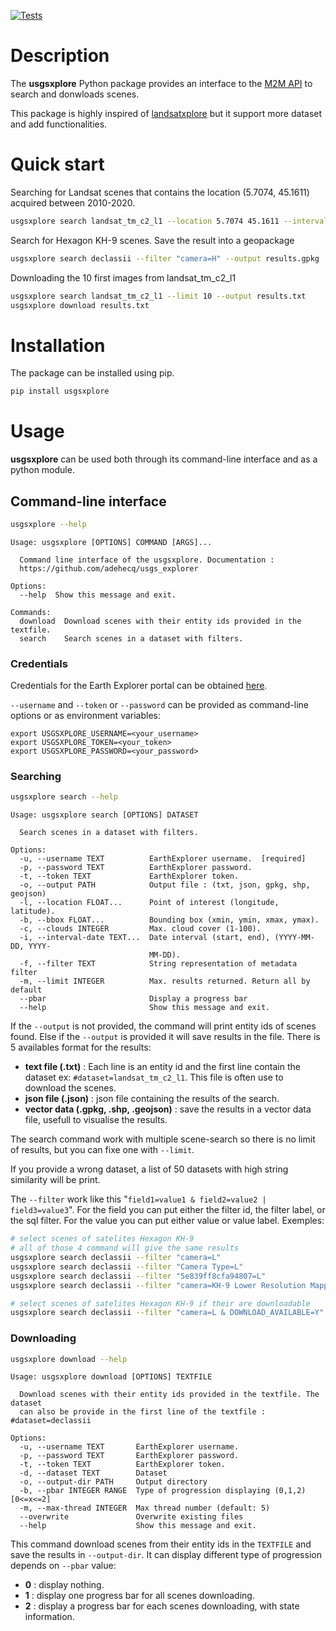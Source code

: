 [![Tests](https://github.com/adehecq/usgs_explorer/actions/workflows/python-tests.yml/badge.svg)](https://github.com/adehecq/usgs_explorer/actions/workflows/python-tests.yml)


# Description

The **usgsxplore** Python package provides an interface to the [M2M API](https://m2m.cr.usgs.gov/) to search and donwloads scenes.

This package is highly inspired of [landsatxplore](https://github.com/yannforget/landsatxplore) but it support more dataset and add functionalities.

# Quick start

Searching for Landsat scenes that contains the location (5.7074, 45.1611) acquired between 2010-2020.

```bash
usgsxplore search landsat_tm_c2_l1 --location 5.7074 45.1611 --interval-date 2010-01-01 2020-01-01
```

Search for Hexagon KH-9 scenes. Save the result into a geopackage

```bash
usgsxplore search declassii --filter "camera=H" --output results.gpkg
```

Downloading the 10 first images from landsat_tm_c2_l1
```bash
usgsxplore search landsat_tm_c2_l1 --limit 10 --output results.txt
usgsxplore download results.txt
```

# Installation

The package can be installed using pip.

```bash
pip install usgsxplore
```

# Usage

**usgsxplore** can be used both through its command-line interface and as a python module.

## Command-line interface

```bash
usgsxplore --help
```

```
Usage: usgsxplore [OPTIONS] COMMAND [ARGS]...

  Command line interface of the usgsxplore. Documentation :
  https://github.com/adehecq/usgs_explorer

Options:
  --help  Show this message and exit.

Commands:
  download  Download scenes with their entity ids provided in the textfile.
  search    Search scenes in a dataset with filters.
```

### Credentials

Credentials for the Earth Explorer portal can be obtained [here](https://ers.cr.usgs.gov/register/).

`--username` and `--token` or `--password` can be provided as command-line options or as environment variables:

``` shell
export USGSXPLORE_USERNAME=<your_username>
export USGSXPLORE_TOKEN=<your_token>
export USGSXPLORE_PASSWORD=<your_password>
```

### Searching

```bash
usgsxplore search --help
```

```
Usage: usgsxplore search [OPTIONS] DATASET

  Search scenes in a dataset with filters.

Options:
  -u, --username TEXT          EarthExplorer username.  [required]
  -p, --password TEXT          EarthExplorer password.
  -t, --token TEXT             EarthExplorer token.
  -o, --output PATH            Output file : (txt, json, gpkg, shp, geojson)
  -l, --location FLOAT...      Point of interest (longitude, latitude).
  -b, --bbox FLOAT...          Bounding box (xmin, ymin, xmax, ymax).
  -c, --clouds INTEGER         Max. cloud cover (1-100).
  -i, --interval-date TEXT...  Date interval (start, end), (YYYY-MM-DD, YYYY-
                               MM-DD).
  -f, --filter TEXT            String representation of metadata filter
  -m, --limit INTEGER          Max. results returned. Return all by default
  --pbar                       Display a progress bar
  --help                       Show this message and exit.
```

If the `--output` is not provided, the command will print entity ids of scenes found. Else if the `--output` is provided it will save results in the file. There is 5 availables format for the results:
- **text file (.txt)** : Each line is an entity id and the first line contain the dataset ex: `#dataset=landsat_tm_c2_l1`. This file is often use to download the scenes.
- **json file (.json)** : json file containing the results of the search.
- **vector data (.gpkg, .shp, .geojson)** : save the results in a vector data file, usefull to visualise the results.

The search command work with multiple scene-search so there is no limit of results, but you can fixe one with `--limit`.

If you provide a wrong dataset, a list of 50 datasets with high string similarity will be print.

The `--filter` work like this "`field1=value1 & field2=value2 | field3=value3`". For the field you can put either the filter id, the filter label, or the sql filter. For the value you can put either value or value label. Exemples:
```bash
# select scenes of satelites Hexagon KH-9
# all of those 4 command will give the same results
usgsxplore search declassii --filter "camera=L"
usgsxplore search declassii --filter "Camera Type=L"
usgsxplore search declassii --filter "5e839ff8cfa94807=L"
usgsxplore search declassii --filter "camera=KH-9 Lower Resolution Mapping Camera"

# select scenes of satelites Hexagon KH-9 if their are downloadable
usgsxplore search declassii --filter "camera=L & DOWNLOAD_AVAILABLE=Y"
```

### Downloading

```bash
usgsxplore download --help
```
```
Usage: usgsxplore download [OPTIONS] TEXTFILE

  Download scenes with their entity ids provided in the textfile. The dataset
  can also be provide in the first line of the textfile : #dataset=declassii

Options:
  -u, --username TEXT       EarthExplorer username.
  -p, --password TEXT       EarthExplorer password.
  -t, --token TEXT          EarthExplorer token.
  -d, --dataset TEXT        Dataset
  -o, --output-dir PATH     Output directory
  -b, --pbar INTEGER RANGE  Type of progression displaying (0,1,2)  [0<=x<=2]
  -m, --max-thread INTEGER  Max thread number (default: 5)
  --overwrite               Overwrite existing files
  --help                    Show this message and exit.
```
This command download scenes from their entity ids in the `TEXTFILE` and save the results in `--output-dir`. It can display different type of progression depends on `--pbar` value:
- **0** : display nothing.
- **1** : display one progress bar for all scenes downloading.
- **2** : display a progress bar for each scenes downloading, with state information.
